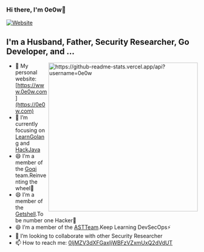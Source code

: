 ### Hi there, I'm 0e0w👋

[![Website](https://img.shields.io/website?label=0e0w.com&style=for-the-badge&url=https%3A%2F%2F0e0w.com)](https://0e0w.com)

## I'm a Husband, Father, Security Researcher, Go Developer, and ...

<img align='right' src="https://github-readme-stats.vercel.app/api?username=0e0w" alt="https://github-readme-stats.vercel.app/api?username=0e0w" width="393" />	

- 🔭 My personal website: [https://www.0e0w.com](https://0e0w.com)
- 🌱 I’m currently focusing on [LearnGolang](https://github.com/LearnGolang) and [HackJava](https://github.com/HackJava)
- 😄 I’m a member of the [Goqi](https://github.com/Goqi) team.Reinventing the wheel🤣
- 😄 I’m a member of the [Getshell](https://github.com/Getshell).To be number one Hacker🤔
- 😄 I’m a member of the [ASTTeam](https://github.com/ASTTeam).Keep Learning DevSecOps⚡
- 👯 I’m looking to collaborate with other Security Researcher
- 📫 How to reach me: [0ljMZV3dXFGaxIjWBFzVZxmUxQ2dVdUT](https://github.com/0e0w)


<!--
**0e0w/0e0w** is a ✨ _special_ ✨ repository because its `README.md` (this file) appears on your GitHub profile.

Here are some ideas to get you started:
- 😄 I’m a member of the [ASTTeam](https://github.com/ASTTeam).To be number one Programmer🤔
- 🔭 I’m currently working on ...
- 🌱 I’m currently learning ...
- 👯 I’m looking to collaborate on ...
- 🤔 I’m looking for help with ...
- 💬 Ask me about ...
- 📫 How to reach me: ...
- 😄 Pronouns: ...
- ⚡ Fun fact: ...
-->


